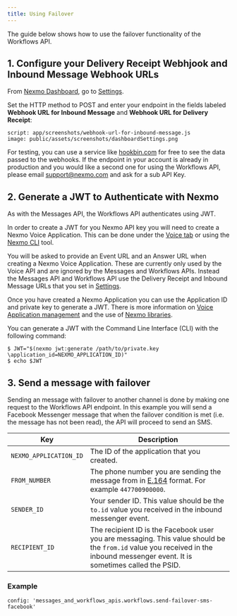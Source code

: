 ```yaml
---
title: Using Failover
---
```


The guide below shows how to use the failover functionality of the Workflows API.

## 1. Configure your Delivery Receipt Webhjook and Inbound Message Webhook URLs

From [Nexmo Dashboard](https://dashboard.nexmo.com), go to [Settings](https://dashboard.nexmo.com/settings).

Set the HTTP method to POST and enter your endpoint in the fields labeled **Webhook URL for Inbound Message** and **Webhook URL for Delivery Receipt**:

```screenshot
script: app/screenshots/webhook-url-for-inbound-message.js
image: public/assets/screenshots/dashboardSettings.png
```

For testing, you can use a service like [hookbin.com](https://hookbin.com/) for free to see the data passed to the webhooks. If the endpoint in your account is already in production and you would like a second one for using the Workflows API, please email [support@nexmo.com](mailto:support@nexmo.com) and ask for a sub API Key.

## 2. Generate a JWT to Authenticate with Nexmo

As with the Messages API, the Workflows API authenticates using JWT.

In order to create a JWT for you Nexmo API key you will need to create a Nexmo Voice Application. This can be done under the [Voice tab](https://dashboard.nexmo.com/voice/create-application) or using the [Nexmo CLI](https://github.com/Nexmo/nexmo-cli) tool.

You will be asked to provide an Event URL and an Answer URL when creating a Nexmo Voice Application. These are currently only used by the Voice API and are ignored by the Messages and Workflows APIs. Instead the Messages API and Workflows API use the Delivery Receipt and Inbound Message URLs that you set in [Settings](https://dashboard.nexmo.com/settings).

Once you have created a Nexmo Application you can use the Application ID and private key to generate a JWT. There is more information on [Voice Application management]( https://www.nexmo.com/blog/2017/06/29/voice-application-management-easier/) and the use of [Nexmo libraries](https://developer.nexmo.com/tools).

You can generate a JWT with the Command Line Interface (CLI) with the following command:

```curl
$ JWT="$(nexmo jwt:generate /path/to/private.key \application_id=NEXMO_APPLICATION_ID)"
$ echo $JWT
```

## 3. Send a message with failover

Sending an message with failover to another channel is done by making one request to the Workflows API endpoint. In this example you will send a Facebook Messenger message that when the failover condition is met (i.e. the message has not been read), the API will proceed to send an SMS.

Key | Description
-- | --
`NEXMO_APPLICATION_ID` | The ID of the application that you created.
`FROM_NUMBER` | The phone number you are sending the message from in [E.164](https://en.wikipedia.org/wiki/E.164) format. For example `447700900000`.
`SENDER_ID` | Your sender ID. This value should be the `to.id` value you received in the inbound messenger event.
`RECIPIENT_ID` | The recipient ID is the Facebook user you are messaging. This value should be the `from.id` value you received in the inbound messenger event. It is sometimes called the PSID.

### Example

```tabbed_examples
config: 'messages_and_workflows_apis.workflows.send-failover-sms-facebook'
```
